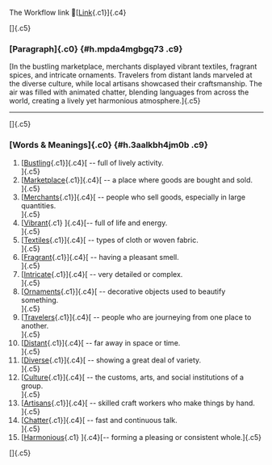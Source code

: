 The Workflow link
👏[[Link](https://www.google.com/url?q=http://www.google.com&sa=D&source=editors&ust=1760071681767146&usg=AOvVaw0zGWxvJSg_gTlkQhWWW8y9){.c1}]{.c4}

[]{.c5}

### [Paragraph]{.c0} {#h.mpda4mgbgq73 .c9}

[In the bustling marketplace, merchants displayed vibrant textiles,
fragrant spices, and intricate ornaments. Travelers from distant lands
marveled at the diverse culture, while local artisans showcased their
craftsmanship. The air was filled with animated chatter, blending
languages from across the world, creating a lively yet harmonious
atmosphere.]{.c5}

------------------------------------------------------------------------

[]{.c5}

### [Words & Meanings]{.c0} {#h.3aalkbh4jm0b .c9}

1.  [[Bustling](https://www.google.com/url?q=http://www.google.com&sa=D&source=editors&ust=1760071681768994&usg=AOvVaw26EbhvcdMJNmuMfstsZXnv){.c1}]{.c4}[ --
    full of lively activity.\
    ]{.c5}
2.  [[Marketplace](https://www.google.com/url?q=http://www.google.com&sa=D&source=editors&ust=1760071681769473&usg=AOvVaw0-Tx39S94fUESxOvpvDY5P){.c1}]{.c4}[ --
    a place where goods are bought and sold.\
    ]{.c5}
3.  [[Merchants](https://www.google.com/url?q=http://www.google.com&sa=D&source=editors&ust=1760071681769879&usg=AOvVaw0jSjkj30TtmQsXLWKi-fsf){.c1}]{.c4}[ --
    people who sell goods, especially in large quantities.\
    ]{.c5}
4.  [[Vibrant](https://www.google.com/url?q=http://www.google.com&sa=D&source=editors&ust=1760071681770279&usg=AOvVaw3qVZNb86BLFVgIn3xQxS9S){.c1}
    ]{.c4}[-- full of life and energy.\
    ]{.c5}
5.  [[Textiles](https://www.google.com/url?q=http://www.google.com&sa=D&source=editors&ust=1760071681770611&usg=AOvVaw2KQKfmicle3kVpOfwPl_V8){.c1}]{.c4}[ --
    types of cloth or woven fabric.\
    ]{.c5}
6.  [[Fragrant](https://www.google.com/url?q=http://www.google.com&sa=D&source=editors&ust=1760071681770926&usg=AOvVaw3S30q2mqlnYXstxKXAS2UV){.c1}]{.c4}[ --
    having a pleasant smell.\
    ]{.c5}
7.  [[Intricate](https://www.google.com/url?q=http://www.google.com&sa=D&source=editors&ust=1760071681771261&usg=AOvVaw0QUnv_5Im69mpzZLmaTVjD){.c1}]{.c4}[ --
    very detailed or complex.\
    ]{.c5}
8.  [[Ornaments](https://www.google.com/url?q=http://www.google.com&sa=D&source=editors&ust=1760071681771587&usg=AOvVaw2ZOEnBRYPI78NnvAztp7Co){.c1}]{.c4}[ --
    decorative objects used to beautify something.\
    ]{.c5}
9.  [[Travelers](https://www.google.com/url?q=http://www.google.com&sa=D&source=editors&ust=1760071681772003&usg=AOvVaw09MjG_8ZcMDH4UzK1VGQ-K){.c1}]{.c4}[ --
    people who are journeying from one place to another.\
    ]{.c5}
10. [[Distant](https://www.google.com/url?q=http://www.google.com&sa=D&source=editors&ust=1760071681772464&usg=AOvVaw1EJEn0DmFhqFfWWvDS0RKJ){.c1}]{.c4}[ --
    far away in space or time.\
    ]{.c5}
11. [[Diverse](https://www.google.com/url?q=http://www.google.com&sa=D&source=editors&ust=1760071681772826&usg=AOvVaw3fYcru9CVd0bl2yVBYhy5K){.c1}]{.c4}[ --
    showing a great deal of variety.\
    ]{.c5}
12. [[Culture](https://www.google.com/url?q=http://www.google.com&sa=D&source=editors&ust=1760071681773134&usg=AOvVaw2PykoIhs-q186Ahmg9zHi-){.c1}]{.c4}[ --
    the customs, arts, and social institutions of a group.\
    ]{.c5}
13. [[Artisans](https://www.google.com/url?q=http://www.google.com&sa=D&source=editors&ust=1760071681773534&usg=AOvVaw3UFsAMgTynP_GqfrM8PMDL){.c1}]{.c4}[ --
    skilled craft workers who make things by hand.\
    ]{.c5}
14. [[Chatter](https://www.google.com/url?q=http://www.google.com&sa=D&source=editors&ust=1760071681773906&usg=AOvVaw2pMWNshmEXX_eklPwzP24N){.c1}]{.c4}[ --
    fast and continuous talk.\
    ]{.c5}
15. [[Harmonious](https://www.google.com/url?q=http://www.google.com&sa=D&source=editors&ust=1760071681774242&usg=AOvVaw0hc-odYNzoN7GZ5vgpSgRr){.c1}
    ]{.c4}[-- forming a pleasing or consistent whole.]{.c5}

[]{.c5}
